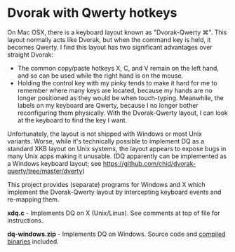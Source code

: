 # Dvorak with Qwerty hotkeys

On Mac OSX, there is a keyboard layout known as "Dvorak-Qwerty ⌘".  This layout normally acts like Dvorak, but when the command key is held, it becomes Qwerty.  I find this layout has two significant advantages over straight Dvorak:
  * The common copy/paste hotkeys X, C, and V remain on the left hand, and so can be used while the right hand is on the mouse.
  * Holding the control key with my pinky tends to make it hard for me to remember where many keys are located, because my hands are no longer positioned as they would be when touch-typing.  Meanwhile, the labels on my keyboard are Qwerty, because I no longer bother reconfiguring them physically.  With the Dvorak-Qwerty layout, I can look at the keyboard to find the key I want.

Unfortunately, the layout is not shipped with Windows or most Unix variants.  Worse, while it's technically possible to implement DQ as a standard XKB layout on Unix systems, the layout appears to expose bugs in many Unix apps making it unusable.  (DQ apparently can be implemented as a Windows keyboard layout; see https://github.com/chid/dvorak-querty/tree/master/dverty)

This project provides (separate) programs for Windows and X which implement the Dvorak-Qwerty layout by intercepting keyboard events and re-mapping them.

**xdq.c** - Implements DQ on X (Unix/Linux).  See comments at top of file for instructions.

**dq-windows.zip** - Implements DQ on Windows.  Source code and [compiled binaries](https://github.com/kentonv/dvorak-qwerty/releases) included.
